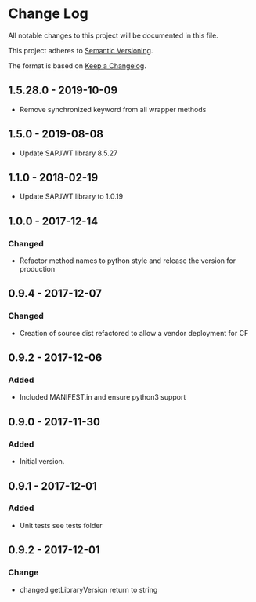 # Change Log
All notable changes to this project will be documented in this file.

This project adheres to [Semantic Versioning](http://semver.org/).

The format is based on [Keep a Changelog](http://keepachangelog.com/).

## 1.5.28.0 - 2019-10-09
- Remove synchronized keyword from all wrapper methods

## 1.5.0 - 2019-08-08
- Update SAPJWT library 8.5.27

## 1.1.0 - 2018-02-19
- Update SAPJWT library to 1.0.19

## 1.0.0 - 2017-12-14

### Changed
- Refactor method names to python style and release the version for production

## 0.9.4 - 2017-12-07

### Changed
- Creation of source dist refactored to allow a vendor deployment for CF

## 0.9.2 - 2017-12-06

### Added
- Included MANIFEST.in and ensure python3 support

## 0.9.0 - 2017-11-30

### Added
- Initial version.

## 0.9.1 - 2017-12-01

### Added
- Unit tests see tests folder

## 0.9.2 - 2017-12-01

### Change
- changed getLibraryVersion return to string
